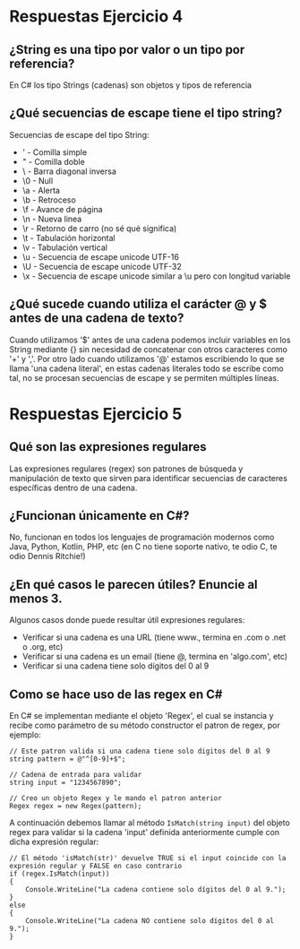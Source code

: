 # Respuestas Ejercicio 4

## ¿String es una tipo por valor o un tipo por referencia?
En C# los tipo Strings (cadenas) son objetos y tipos de referencia

## ¿Qué secuencias de escape tiene el tipo string?
Secuencias de escape del tipo String:
* \' - Comilla simple
* \" - Comilla doble
* \  - Barra diagonal inversa
* \0 - Null
* \a - Alerta
* \b - Retroceso
* \f - Avance de página
* \n - Nueva linea
* \r - Retorno de carro (no sé qué significa)
* \t - Tabulación horizontal
* \v - Tabulación vertical
* \u - Secuencia de escape unicode UTF-16
* \U - Secuencia de escape unicode UTF-32
* \x - Secuencia de escape unicode similar a \u pero con longitud variable

## ¿Qué sucede cuando utiliza el carácter @ y $ antes de una cadena de texto?
Cuando utilizamos '$' antes de una cadena podemos incluir variables en los String mediante {} sin necesidad de concatenar con otros caracteres como '+' y ','.
Por otro lado cuando utilizamos '@' estamos escribiendo lo que se llama 'una cadena literal', en estas cadenas literales todo se escribe como tal, no se procesan secuencias de escape y se permiten múltiples líneas.

# Respuestas Ejercicio 5 

## Qué son las expresiones regulares
Las expresiones regulares (regex) son patrones de búsqueda y manipulación de texto que sirven para identificar secuencias de caracteres específicas dentro de una cadena.

## ¿Funcionan únicamente en C#?
No, funcionan en todos los lenguajes de programación modernos como Java, Python, Kotlin, PHP, etc (en C no tiene soporte nativo, te odio C, te odio Dennis Ritchie!)

## ¿En qué casos le parecen útiles? Enuncie al menos 3.
Algunos casos donde puede resultar útil expresiones regulares:
* Verificar si una cadena es una URL (tiene www., termina en .com o .net o .org, etc)
* Verificar si una cadena es un email (tiene @, termina en 'algo.com', etc)
* Verificar si una cadena tiene solo dígitos del 0 al 9

## Como se hace uso de las regex en C#
En C# se implementan mediante el objeto 'Regex', el cual se instancia y recibe como parámetro de su método constructor el patron de regex, por ejemplo:

```
// Este patron valida si una cadena tiene solo digitos del 0 al 9
string pattern = @"^[0-9]+$";

// Cadena de entrada para validar
string input = "1234567890";

// Creo un objeto Regex y le mando el patron anterior
Regex regex = new Regex(pattern);
```

A continuación debemos llamar al método ```IsMatch(string input)``` del objeto regex para validar si la cadena 'input' definida anteriormente cumple con dicha expresión regular:

```
// El método 'isMatch(str)' devuelve TRUE si el input coincide con la expresión regular y FALSE en caso contrario
if (regex.IsMatch(input))
{
    Console.WriteLine("La cadena contiene solo dígitos del 0 al 9.");
}
else
{
    Console.WriteLine("La cadena NO contiene solo dígitos del 0 al 9.");
}
```